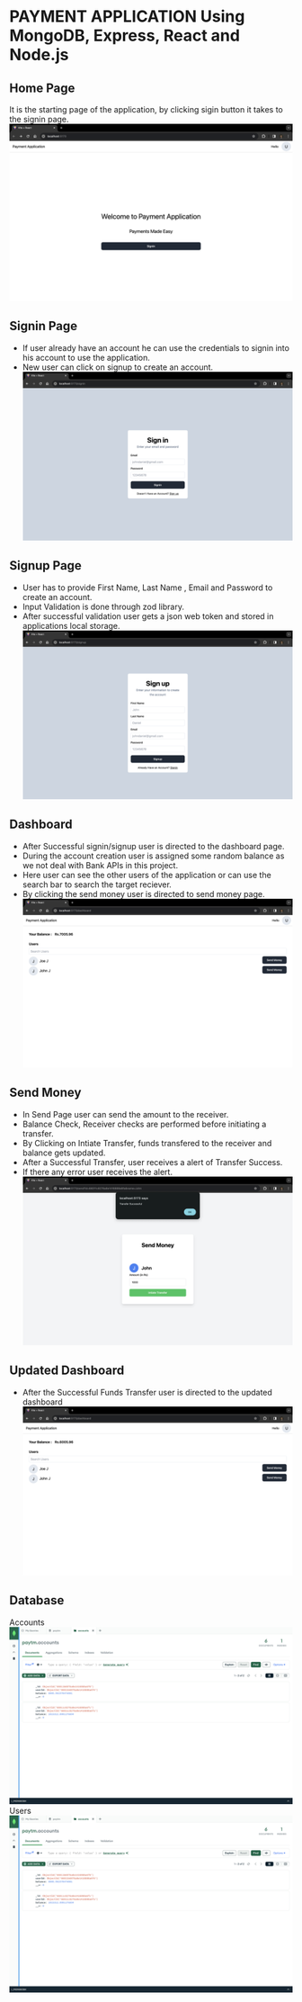 # PAYMENT APPLICATION Using MongoDB, Express, React and Node.js
## Home Page
It is the starting page of the application, by clicking sigin button it takes to the signin page.
![homepage](https://github.com/joe-jangala/Payment-Application/blob/main/Output%20Images/Home.png)
## Signin Page
- If user already have an account he can use the credentials to signin into his account to use the application.
- New user can click on signup to create an account.
![Signinpage](https://github.com/joe-jangala/Payment-Application/blob/main/Output%20Images/signin.png)
## Signup Page
- User has to provide First Name, Last Name , Email and Password to create an account.
- Input Validation is done through zod library.
- After successful validation user gets a json web token and stored in applications local storage.
![Signuppage](https://github.com/joe-jangala/Payment-Application/blob/main/Output%20Images/signup.png)
## Dashboard
- After Successful signin/signup user is directed to the dashboard page.
- During the account creation user is assigned some random balance as we not deal with Bank APIs in this project.
- Here user can see the other users of the application or can use the search bar to search the target reciever.
- By clicking the send money user is directed to send money page.
![Dashboard](https://github.com/joe-jangala/Payment-Application/blob/main/Output%20Images/dashboard.png)
## Send Money
- In Send Page user can send the amount to the receiver.
- Balance Check, Receiver checks are performed before initiating a transfer.
- By Clicking on Intiate Transfer, funds transfered to the receiver and balance gets updated.
- After a Successful Transfer, user receives a alert of Transfer Success.
- If there any error user receives the alert.
![Send](https://github.com/joe-jangala/Payment-Application/blob/main/Output%20Images/send.png)
## Updated Dashboard
- After the Successful Funds Transfer user is directed to the updated dashboard
![UpdatedDash](https://github.com/joe-jangala/Payment-Application/blob/main/Output%20Images/updateddash.png)
## Database
Accounts
![Database](https://github.com/joe-jangala/Payment-Application/blob/main/Output%20Images/DB.png)
Users
![Database2](https://github.com/joe-jangala/Payment-Application/blob/main/Output%20Images/DB.png)

